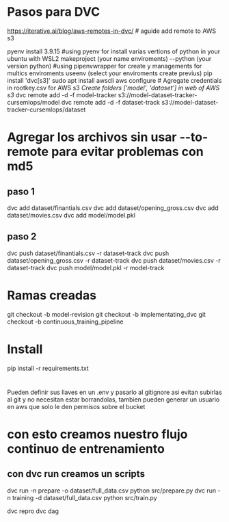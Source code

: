 # Pasos para DVC
https://iterative.ai/blog/aws-remotes-in-dvc/  # aguide add remote to AWS s3

pyenv install 3.9.15 #using pyenv for install varias vertions of python in your ubuntu with WSL2
makeproject (your name enviroments) --python (your version python) #using pipenvwrapper for create y managements for multics enviroments
useenv (select your enviroments create previus)
pip install 'dvc[s3]'
sudo apt install awscli
aws configure # Agregate credentials in rootkey.csv for AWS s3
*Create folders ['model', 'dataset'] in web of AWS s3*
dvc remote add -d -f model-tracker s3://model-dataset-tracker-cursemlops/model
dvc remote add -d -f dataset-track s3://model-dataset-tracker-cursemlops/dataset


# Agregar los archivos sin usar --to-remote para evitar problemas con md5
## paso 1
dvc add dataset/finantials.csv
dvc add dataset/opening_gross.csv
dvc add dataset/movies.csv
dvc add model/model.pkl

## paso 2
dvc push dataset/finantials.csv -r dataset-track
dvc push dataset/opening_gross.csv -r dataset-track
dvc push dataset/movies.csv -r dataset-track
dvc push model/model.pkl -r model-track


# Ramas creadas
git checkout -b model-revision
git checkout -b implementating_dvc
git checkout -b continuous_training_pipeline


# Install
pip install -r requirements.txt

#
Pueden definir sus llaves en un .env y pasarlo al gitignore asi evitan subirlas al git y no necesitan estar borrandolas, tambien pueden generar un usuario en aws que solo le den permisos sobre el bucket


# con esto creamos nuestro flujo continuo de entrenamiento
## con dvc run creamos un scripts
dvc run -n prepare -o dataset/full_data.csv python src/prepare.py
dvc run -n training -d dataset/full_data.csv python src/train.py

dvc repro
dvc dag